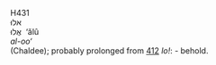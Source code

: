 H431  
אלוּ  
אֲלוּ ‎ ‘ălû  
*al-oo‘*  
(Chaldee); probably prolonged from [412](h0412) *lo!*: - behold.  
